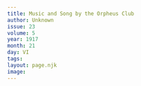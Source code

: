 ```yaml
---
title: Music and Song by the Orpheus Club
author: Unknown
issue: 23
volume: 5
year: 1917
month: 21
day: VI
tags:
layout: page.njk
image:
---
```





